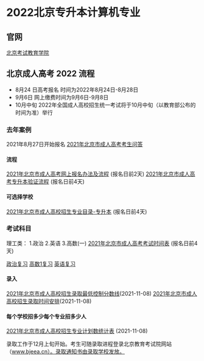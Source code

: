 
# 2022北京专升本计算机专业

## 官网

[北京考试教育学院](https://www.bjeea.cn/html/ckcz/tzgg/index.html)

## 北京成人高考 2022 流程

- 8月24 日高考报名 时间为2022年8月24日-8月28日
- 9月6日 网上缴费时间为9月6日-9月8日
- 10月中旬 2022年全国成人高校招生统一考试将于10月中旬（以教育部公布的时间为准）举行

### 去年案例

2021年8月27日开始报名
[2021年北京市成人高考考生问答](https://www.bjeea.cn/html/ckcz/faq/2021/0817/79351.html)

#### 流程

[2021年北京市成人高考网上报名办法及流程](https://www.bjeea.cn/html/ckcz/tzgg/2021/0712/79310.html) (报名日前2天)
[2021年北京市成人高考专升本验证流程](https://www.bjeea.cn/html/ckcz/zkzc/2021/0712/79316.html) (报名日前4天)

#### 可选择学校

[2021年北京市成人高校招生专业目录-专升本](https://www.bjeea.cn/html/ckcz/zyml/2021/0822/79354.html) (报名日前4天)

### 考试科目

理工类： 1.政治 2.英语 3.高数(一)
[2021年北京市成人高考考试时间表](https://www.bjeea.cn/html/ckcz/tzgg/2021/0822/79352.html) (报名日前4天)

[政治复习](https://www.bilibili.com/video/BV1dU4y1h7aM?spm_id_from=333.337.search-card.all.click&vd_source=d1ca8e172cf1b7e36e951c1b6e41c90d)
[高数1复习](https://www.bilibili.com/video/BV1u5411w7Sy?spm_id_from=333.999.0.0&vd_source=d1ca8e172cf1b7e36e951c1b6e41c90d)
[英语复习](https://www.bilibili.com/video/BV1wD4y1Z79s?spm_id_from=333.337.search-card.all.click&vd_source=d1ca8e172cf1b7e36e951c1b6e41c90d)

#### 录入

[2021年北京市成人高校招生录取最低控制分数线](https://www.bjeea.cn/html/ckcz/tzgg/2021/1119/80117.html)(2021-11-08)
[2021年北京市成人高校招生录取时间安排](https://www.bjeea.cn/html/ckcz/tzgg/2021/1125/80191.html)(2021-11-08)

#### 每个学校招多少每个专业招多少人

[2021年北京市成人高校招生专业计划数统计表](https://www.bjeea.cn/html/ckcz/tzgg/2021/1108/79988.html) (2021-11-08)

录取工作于12月上旬开始。考生可随录取进程登录北京教育考试院网站（www.bjeea.cn）。录取通知书由录取学校发放。
